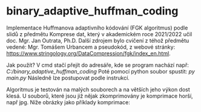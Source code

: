 # binary_adaptive_huffman_coding
Implementace Huffmanova adaptivního kódování (FGK algoritmus) podle slidů z předmětu Komprese dat, který v akademickém roce 2021/2022 učil doc. Mgr. Jan Outrata, Ph.D. Další zdrojem bylo cvičení z téhož předmětu vedené: Mgr. Tomášem Urbancem a pseudokód, z webové stránky: https://www.stringology.org/DataCompression/fgk/index_en.html.

Jak použít? V cmd stačí přejít do adresáře, kde se program nachází např: _C:/binary_adaptive_huffman_coding_
Poté pomocí python soubor spustit: _py main.py_ Následně lze postupovat podle instrukcí.

Algoritmus je testován na malých souborech a na větších jeho výkon dost klesá. U souborů, které jsou již nějak zkomprimovány je komprimace horší, např jpg.
Níže obrázky jako příklady komprimace:
